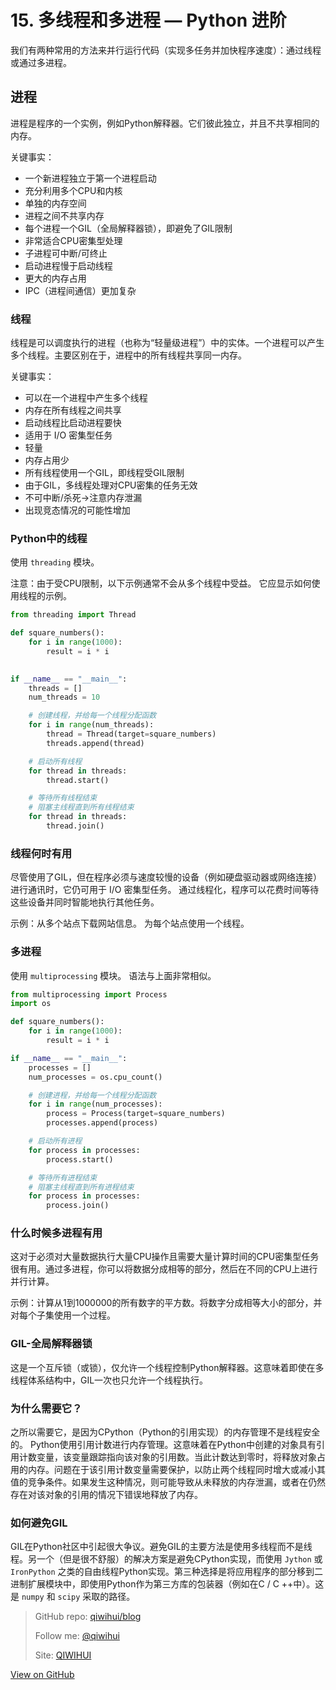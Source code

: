 # 15. 多线程和多进程 — Python 进阶


我们有两种常用的方法来并行运行代码（实现多任务并加快程序速度）：通过线程或通过多进程。

<!--more-->

## 进程

进程是程序的一个实例，例如Python解释器。它们彼此独立，并且不共享相同的内存。

关键事实：

- 一个新进程独立于第一个进程启动
- 充分利用多个CPU和内核
- 单独的内存空间
- 进程之间不共享内存
- 每个进程一个GIL（全局解释器锁），即避免了GIL限制
- 非常适合CPU密集型处理
- 子进程可中断/可终止
- 启动进程慢于启动线程
- 更大的内存占用
- IPC（进程间通信）更加复杂

### 线程

线程是可以调度执行的进程（也称为“轻量级进程”）中的实体。一个进程可以产生多个线程。主要区别在于，进程中的所有线程共享同一内存。

关键事实：

- 可以在一个进程中产生多个线程
- 内存在所有线程之间共享
- 启动线程比启动进程要快
- 适用于 I/O 密集型任务
- 轻量
- 内存占用少
- 所有线程使用一个GIL，即线程受GIL限制
- 由于GIL，多线程处理对CPU密集的任务无效
- 不可中断/杀死->注意内存泄漏
- 出现竞态情况的可能性增加

### Python中的线程

使用 `threading` 模块。

注意：由于受CPU限制，以下示例通常不会从多个线程中受益。 它应显示如何使用线程的示例。

```python
from threading import Thread

def square_numbers():
    for i in range(1000):
        result = i * i

        
if __name__ == "__main__":        
    threads = []
    num_threads = 10

    # 创建线程，并给每一个线程分配函数
    for i in range(num_threads):
        thread = Thread(target=square_numbers)
        threads.append(thread)

    # 启动所有线程
    for thread in threads:
        thread.start()

    # 等待所有线程结束
    # 阻塞主线程直到所有线程结束
    for thread in threads:
        thread.join()
```

### 线程何时有用

尽管使用了GIL，但在程序必须与速度较慢的设备（例如硬盘驱动器或网络连接）进行通讯时，它仍可用于 I/O 密集型任务。 通过线程化，程序可以花费时间等待这些设备并同时智能地执行其他任务。

示例：从多个站点下载网站信息。 为每个站点使用一个线程。

### 多进程

使用 `multiprocessing` 模块。 语法与上面非常相似。

```python
from multiprocessing import Process
import os

def square_numbers():
    for i in range(1000):
        result = i * i

if __name__ == "__main__":
    processes = []
    num_processes = os.cpu_count()

    # 创建进程，并给每一个线程分配函数
    for i in range(num_processes):
        process = Process(target=square_numbers)
        processes.append(process)

    # 启动所有进程
    for process in processes:
        process.start()

    # 等待所有进程结束
    # 阻塞主线程直到所有进程结束
    for process in processes:
        process.join()
```

### 什么时候多进程有用

这对于必须对大量数据执行大量CPU操作且需要大量计算时间的CPU密集型任务很有用。通过多进程，你可以将数据分成相等的部分，然后在不同的CPU上进行并行计算。

示例：计算从1到1000000的所有数字的平方数。将数字分成相等大小的部分，并对每个子集使用一个过程。

### GIL-全局解释器锁

这是一个互斥锁（或锁），仅允许一个线程控制Python解释器。这意味着即使在多线程体系结构中，GIL一次也只允许一个线程执行。

### 为什么需要它？

之所以需要它，是因为CPython（Python的引用实现）的内存管理不是线程安全的。 Python使用引用计数进行内存管理。这意味着在Python中创建的对象具有引用计数变量，该变量跟踪指向该对象的引用数。当此计数达到零时，将释放对象占用的内存。问题在于该引用计数变量需要保护，以防止两个线程同时增大或减小其值的竞争条件。如果发生这种情况，则可能导致从未释放的内存泄漏，或者在仍然存在对该对象的引用的情况下错误地释放了内存。

### 如何避免GIL

GIL在Python社区中引起很大争议。避免GIL的主要方法是使用多线程而不是线程。另一个（但是很不舒服）的解决方案是避免CPython实现，而使用 `Jython` 或 `IronPython` 之类的自由线程Python实现。第三种选择是将应用程序的部分移到二进制扩展模块中，即使用Python作为第三方库的包装器（例如在C / C ++中）。这是 `numpy` 和 `scipy` 采取的路径。

> GitHub repo: [qiwihui/blog](https://github.com/qiwihui/blog)
>
> Follow me: [@qiwihui](https://github.com/qiwihui)
>
> Site: [QIWIHUI](https://qiwihui.com)


[View on GitHub](https://github.com/qiwihui/blog/issues/133)


